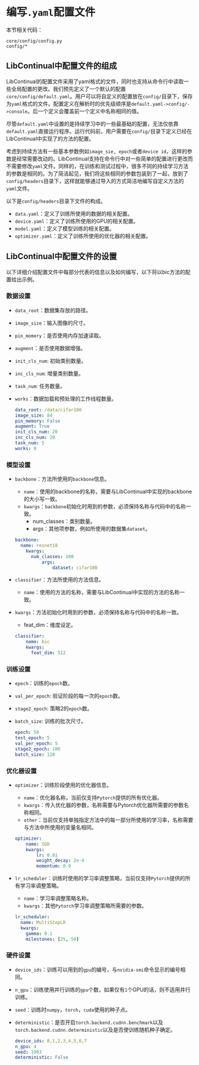 # 编写`.yaml`配置文件

本节相关代码：
```
core/config/config.py
config/*
```

## LibContinual中配置文件的组成

LibContinual的配置文件采用了yaml格式的文件，同时也支持从命令行中读取一些全局配置的更改。我们预先定义了一个默认的配置`core/config/default.yaml`。用户可以将自定义的配置放在`config/`目录下，保存为`yaml`格式的文件。配置定义在解析时的优先级顺序是`default.yaml->config/->console`。后一个定义会覆盖前一个定义中名称相同的值。

尽管`default.yaml`中设置的是持续学习中的一些最基础的配置，无法仅依靠`default.yaml`直接运行程序。运行代码前，用户需要在`config/`目录下定义已经在LibContinual中实现了的方法的配置。

考虑到持续方法有一些基本参数例如`image_sie, epoch`或者`device id`，这样的参数是经常需要改动的。LibContinual支持在命令行中对一些简单的配置进行更改而不需要修改`yaml`文件。同样的，在训练和测试过程中，很多不同的持续学习方法的参数是相同的。为了简洁起见，我们将这些相同的参数包装到了一起，放到了`config/headers`目录下，这样就能够通过导入的方式简洁地编写自定义方法的`yaml`文件。

以下是`config/headers`目录下文件的构成。

- `data.yaml`：定义了训练所使用的数据的相关配置。
- `device.yaml`：定义了训练所使用的GPU的相关配置。
- `model.yaml`：定义了模型训练的相关配置。
- `optimizer.yaml`：定义了训练所使用的优化器的相关配置。

## LibContinual中配置文件的设置

以下详细介绍配置文件中每部分代表的信息以及如何编写，以下将以bic方法的配置给出示例。

### 数据设置

+ `data_root`：数据集存放的路径。

+ `image_size`：输入图像的尺寸。

+ `pin_momery`：是否使用内存加速读取。

+ `augment`：是否使用数据增强。

+ `init_cls_num`:  初始类别数量。

+ `inc_cls_num`:  增量类别数量。

+ `task_num`:  任务数量。

+ `works`：数据加载和预处理的工作线程数量。

  ```yaml
  data_root: /data/cifar100
  image_size: 84
  pin_memory: False
  augment: True
  init_cls_num: 20
  inc_cls_num: 20
  task_num: 5
  works: 8 
  ```


### 模型设置

+ `backbone`：方法所使用的`backbone`信息。
  
  + `name`：使用的backbone的名称，需要与LibContinual中实现的backbone的大小写一致。
  + `kwargs`：`backbone`初始化时用到的参数，必须保持名称与代码中的名称一致。
    + num_classes：类别数量。
    + args：其他项参数，例如所使用的数据集`dataset`。
  
  ```yaml
  backbone:
  	name: resnet18
      kwargs:
      	num_classes: 100
        	args: 
        		dataset: cifar100
  ```
+ `classifier`：方法所使用的方法信息。
  
  + `name`：使用的方法的名称，需要与LibContinual中实现的方法的名称一致。
+ `kwargs`：方法初始化时用到的参数，必须保持名称与代码中的名称一致。
    + feat_dim：维度设定。
    
  ```yaml
  classifier:
      name: bic
      kwargs:
      	feat_dim: 512
  ```

### 训练设置

+ `epoch`：训练的`epoch`数。

+ `val_per_epoch`:  验证阶段的每一次的`epoch`数。

+ `stage2_epoch`:  策略2的`epoch`数。

+ `batch_size`:  训练的批次尺寸。

  ```yaml
  epoch: 50
  test_epoch: 5
  val_per_epoch: 5
  stage2_epoch: 100
  batch_size: 128
  ```

### 优化器设置

+ `optimizer`：训练阶段使用的优化器信息。
  + `name`：优化器名称，当前仅支持`Pytorch`提供的所有优化器。
  + `kwargs`：传入优化器的参数，名称需要与Pytorch优化器所需要的参数名称相同。
  + `other`：当前仅支持单独指定方法中的每一部分所使用的学习率，名称需要与方法中所使用的变量名相同。

  ```yaml
  optimizer:
      name: SGD
      kwargs:
          lr: 0.01
          weight_decay: 2e-4
          momentum: 0.9
  ```
  
+ `lr_scheduler`：训练时使用的学习率调整策略，当前仅支持`Pytorch`提供的所有学习率调整策略。
  + `name`：学习率调整策略名称。
  + `kwargs`：其他`Pytorch`学习率调整策略所需要的参数。

  ```yaml
  lr_scheduler:
    name: MultiStepLR
    kwargs:
      gamma: 0.1
      milestones: [25, 50]
  ```

### 硬件设置

+ `device_ids`：训练可以用到的`gpu`的编号，与`nvidia-smi`命令显示的编号相同。

+ `n_gpu`：训练使用并行训练的`gpu`个数，如果仅有`1`个GPU的话，则不适用并行训练。

+ `seed`：训练时`numpy`，`torch`，`cuda`使用的种子点。

+ `deterministic`：是否开启`torch.backend.cudnn.benchmark`以及`torch.backend.cudnn.deterministic`以及是否使训练随机种子确定。

  ```yaml
  device_ids: 0,1,2,3,4,5,6,7
  n_gpu: 4
  seed: 1993
  deterministic: False
  ```
